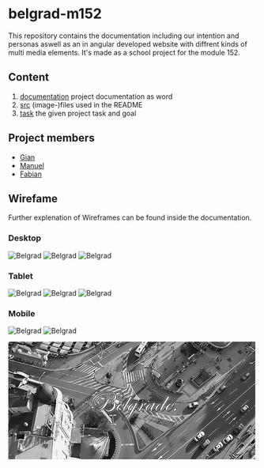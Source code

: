 # belgrad-m152
This repository contains the documentation including our intention and personas aswell as an
in angular developed website with diffrent kinds of multi media elements.
It's made as a school project for the module 152.

## Content
1. [documentation](https://github.com/Nichtgian/belgrad-m152/tree/master/documentation) project documentation as word
1. [src](https://github.com/Nichtgian/belgrad-m152/tree/master/src) (image-)files used in the README
1. [task](https://github.com/Nichtgian/belgrad-m152/tree/master/task) the given project task and goal

## Project members
* [Gian](https://github.com/Nichtgian)
* [Manuel](https://github.com/ManuelTroxler)
* [Fabian](https://github.com/bannwafa)

## Wirefame
Further explenation of Wireframes can be found inside the documentation.

### Desktop
![Belgrad](src/desk-home.png)
![Belgrad](src/desk-sight.png)
![Belgrad](src/desk-vid.png)

### Tablet
![Belgrad](src/tab-home.png)
![Belgrad](src/tab-sight.png)
![Belgrad](src/tab-vid.png)

### Mobile
![Belgrad](src/mob-home.png)
![Belgrad](src/mob-home-c.png)

![Belgrad gif](src/belgrad.gif)